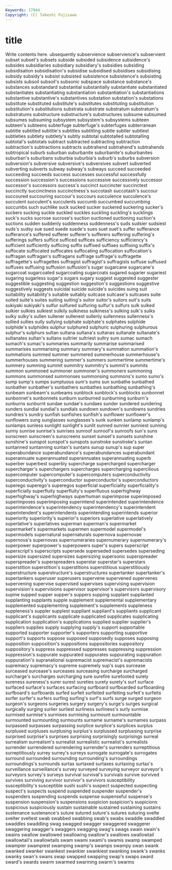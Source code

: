 ```yaml
---
Keywords: 17944 
Copyright: (C) Takeshi Fujisawa
---
```


# title

Write contents here.
ubsequently subservience subservience's subservient subset
subset's subsets subside subsided subsidence subsidence's subsides subsidiaries subsidiary subsidiary's
subsidies subsiding subsidisation subsidisation's subsidise subsidised subsidises subsidising subsidy subsidy's
subsist subsisted subsistence subsistence's subsisting subsists subsoil subsoil's subsonic subspace
substance substance's substances substandard substantial substantially substantiate substantiated substantiates substantiating
substantiation substantiation's substantiations substantive substantive's substantives substation substation's substations substitute
substituted substitute's substitutes substituting substitution substitution's substitutions substrata substrate substratum
substratum's substratums substructure substructure's substructures subsume subsumed subsumes subsuming subsystem
subsystem's subsystems subteen subteen's subteens subterfuge subterfuge's subterfuges subterranean subtitle
subtitled subtitle's subtitles subtitling subtle subtler subtlest subtleties subtlety subtlety's
subtly subtotal subtotalled subtotalling subtotal's subtotals subtract subtracted subtracting subtraction
subtraction's subtractions subtracts subtrahend subtrahend's subtrahends subtropical suburb suburban suburbanite
suburbanite's suburbanites suburban's suburbans suburbia suburbia's suburb's suburbs subversion subversion's
subversive subversive's subversives subvert subverted subverting subverts subway subway's subways
succeed succeeded succeeding succeeds success successes successful successfully succession succession's
successions successive successively successor successor's successors success's succinct succincter succinctest
succinctly succinctness succinctness's succotash succotash's succour succoured succouring succour's succours
succulence succulence's succulent succulent's succulents succumb succumbed succumbing succumbs such
suchlike suck sucked sucker suckered suckering sucker's suckers sucking suckle
suckled suckles suckling suckling's sucklings suck's sucks sucrose sucrose's suction
suctioned suctioning suction's suctions sudden suddenly suddenness suddenness's suds sudsier
sudsiest suds's sudsy sue sued suede suede's sues suet suet's
suffer sufferance sufferance's suffered sufferer sufferer's sufferers suffering suffering's sufferings
suffers suffice sufficed suffices sufficiency sufficiency's sufficient sufficiently sufficing suffix
suffixed suffixes suffixing suffix's suffocate suffocated suffocates suffocating suffocation suffocation's
suffragan suffragan's suffragans suffrage suffrage's suffragette suffragette's suffragettes suffragist suffragist's
suffragists suffuse suffused suffuses suffusing suffusion suffusion's sugar sugarcane sugarcane's
sugarcoat sugarcoated sugarcoating sugarcoats sugared sugarier sugariest sugaring sugarless sugar's
sugars sugary suggest suggested suggester suggestible suggesting suggestion suggestion's suggestions
suggestive suggestively suggests suicidal suicide suicide's suicides suing suit suitability
suitability's suitable suitably suitcase suitcase's suitcases suite suited suite's suites
suiting suiting's suitor suitor's suitors suit's suits sukiyaki sukiyaki's sulfur
sulfured sulfuring sulfur's sulfurs sulk sulked sulkier sulkies sulkiest sulkily
sulkiness sulkiness's sulking sulk's sulks sulky sulky's sullen sullener sullenest
sullenly sullenness sullenness's sullied sullies sully sullying sulphate sulphate's sulphates
sulphide sulphide's sulphides sulphur sulphured sulphuric sulphuring sulphurous sulphur's sulphurs
sultan sultana sultana's sultanas sultanate sultanate's sultanates sultan's sultans sultrier
sultriest sultry sum sumac sumach sumach's sumac's summaries summarily summarise
summarised summarises summarising summary summary's summation summation's summations summed summer
summered summerhouse summerhouse's summerhouses summering summer's summers summertime summertime's summery
summing summit summitry summitry's summit's summits summon summoned summoner summoner's
summoners summoning summons summonsed summonses summonsing summons's sumo sumo's sump
sump's sumps sumptuous sum's sums sun sunbathe sunbathed sunbather sunbather's
sunbathers sunbathes sunbathing sunbathing's sunbeam sunbeam's sunbeams sunblock sunblock's sunblocks
sunbonnet sunbonnet's sunbonnets sunburn sunburned sunburning sunburn's sunburns sunburnt sundae
sundae's sundaes sunder sundered sundering sunders sundial sundial's sundials sundown
sundown's sundowns sundries sundries's sundry sunfish sunfishes sunfish's sunflower sunflower's
sunflowers sung sunglasses sunglasses's sunk sunken sunlamp sunlamp's sunlamps sunless
sunlight sunlight's sunlit sunned sunnier sunniest sunning sunny sunrise sunrise's
sunrises sunroof sunroof's sunroofs sun's suns sunscreen sunscreen's sunscreens sunset
sunset's sunsets sunshine sunshine's sunspot sunspot's sunspots sunstroke sunstroke's suntan
suntanned suntanning suntan's suntans sunup sunup's sup super superabundance superabundance's
superabundances superabundant superannuate superannuated superannuates superannuating superb superber superbest superbly
supercharge supercharged supercharger supercharger's superchargers supercharges supercharging supercilious supercomputer supercomputer's
supercomputers superconductivity superconductivity's superconductor superconductor's superconductors superego superego's superegos superficial
superficiality superficiality's superficially superfluity superfluity's superfluous superhighway superhighway's superhighways superhuman
superimpose superimposed superimposes superimposing superintend superintended superintendence superintendence's superintendency superintendency's
superintendent superintendent's superintendents superintending superintends superior superiority superiority's superior's superiors
superlative superlatively superlative's superlatives superman superman's supermarket supermarket's supermarkets supermen
supermodel supermodel's supermodels supernatural supernaturals supernova supernovae supernova's supernovas supernumeraries
supernumerary supernumerary's superpower superpower's superpowers super's supers superscript superscript's superscripts
supersede superseded supersedes superseding supersize supersized supersizes supersizing supersonic superspreader
superspreader's superspreaders superstar superstar's superstars superstition superstition's superstitions superstitious superstitiously
superstructure superstructure's superstructures supertanker supertanker's supertankers superuser superusers supervene supervened
supervenes supervening supervise supervised supervises supervising supervision supervision's supervisions supervisor
supervisor's supervisors supervisory supine supped supper supper's suppers supping supplant
supplanted supplanting supplants supple supplement supplemental supplementary supplemented supplementing supplement's
supplements suppleness suppleness's suppler supplest suppliant suppliant's suppliants supplicant supplicant's
supplicants supplicate supplicated supplicates supplicating supplication supplication's supplications supplied supplier
supplier's suppliers supplies supply supplying supply's support supportable supported supporter
supporter's supporters supporting supportive support's supports suppose supposed supposedly supposes
supposing supposition supposition's suppositions suppositories suppository suppository's suppress suppressed suppresses
suppressing suppression suppression's suppurate suppurated suppurates suppurating suppuration suppuration's supranational
supremacist supremacist's supremacists supremacy supremacy's supreme supremely sup's sups surcease
surceased surcease's surceases surceasing surcharge surcharged surcharge's surcharges surcharging sure
surefire surefooted surely sureness sureness's surer surest sureties surety surety's
surf surface surfaced surface's surfaces surfacing surfboard surfboarded surfboarding surfboard's
surfboards surfed surfeit surfeited surfeiting surfeit's surfeits surfer surfer's surfers
surfing surfing's surf's surfs surge surged surgeon surgeon's surgeons surgeries
surgery surgery's surge's surges surgical surgically surging surlier surliest surliness
surliness's surly surmise surmised surmise's surmises surmising surmount surmountable surmounted
surmounting surmounts surname surname's surnames surpass surpassed surpasses surpassing surplice
surplice's surplices surplus surplused surpluses surplusing surplus's surplussed surplussing surprise
surprised surprise's surprises surprising surprisingly surprisings surreal surrealism surrealism's surrealist
surrealistic surrealist's surrealists surrender surrendered surrendering surrender's surrenders surreptitious surreptitiously
surrey surrey's surreys surrogate surrogate's surrogates surround surrounded surrounding surrounding's
surroundings surroundings's surrounds surtax surtaxed surtaxes surtaxing surtax's surveillance surveillance's
survey surveyed surveying surveyor surveyor's surveyors survey's surveys survival survival's
survivals survive survived survives surviving survivor survivor's survivors susceptibility susceptibility's
susceptible sushi sushi's suspect suspected suspecting suspect's suspects suspend suspended
suspender suspender's suspenders suspending suspends suspense suspenseful suspense's suspension suspension's
suspensions suspicion suspicion's suspicions suspicious suspiciously sustain sustainable sustained sustaining
sustains sustenance sustenance's suture sutured suture's sutures suturing svelte svelter
sveltest swab swabbed swabbing swab's swabs swaddle swaddled swaddles swaddling
swag swagged swagger swaggered swaggerer swaggering swagger's swaggers swagging swag's
swags swain swain's swains swallow swallowed swallowing swallow's swallows swallowtail
swallowtail's swallowtails swam swami swami's swamis swamp swamped swampier swampiest
swamping swamp's swamps swampy swan swank swanked swanker swankest swankier
swankiest swanking swank's swanks swanky swan's swans swap swapped swapping
swap's swaps sward sward's swards swarm swarmed swarming swarm's swarms
